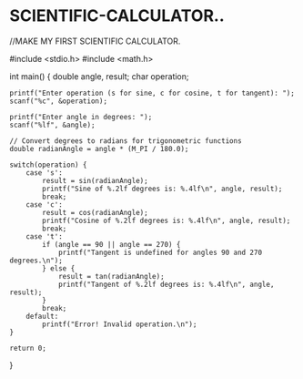 # SCIENTIFIC-CALCULATOR..
//MAKE MY FIRST SCIENTIFIC CALCULATOR.

#include <stdio.h>
#include <math.h>

int main() {
    double angle, result;
    char operation;

    printf("Enter operation (s for sine, c for cosine, t for tangent): ");
    scanf("%c", &operation);

    printf("Enter angle in degrees: ");
    scanf("%lf", &angle);

    // Convert degrees to radians for trigonometric functions
    double radianAngle = angle * (M_PI / 180.0);

    switch(operation) {
        case 's':
            result = sin(radianAngle);
            printf("Sine of %.2lf degrees is: %.4lf\n", angle, result);
            break;
        case 'c':
            result = cos(radianAngle);
            printf("Cosine of %.2lf degrees is: %.4lf\n", angle, result);
            break;
        case 't':
            if (angle == 90 || angle == 270) {
                printf("Tangent is undefined for angles 90 and 270 degrees.\n");
            } else {
                result = tan(radianAngle);
                printf("Tangent of %.2lf degrees is: %.4lf\n", angle, result);
            }
            break;
        default:
            printf("Error! Invalid operation.\n");
    }

    return 0;
}
